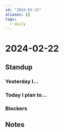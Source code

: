```yaml
---
id: "2024-02-22"
aliases: []
tags:
  - daily
---
```


# 2024-02-22

## Standup

### Yesterday I...

### Today I plan to...

### Blockers

## Notes

